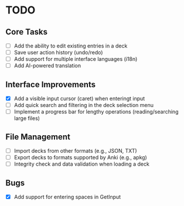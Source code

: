 # TODO

## Core Tasks

- [ ] Add the ability to edit existing entries in a deck
- [ ] Save user action history (undo/redo)
- [ ] Add support for multiple interface languages (i18n)
- [ ] Add AI-powered translation

## Interface Improvements

- [x] Add a visible input cursor (caret) when enteringt input
- [ ] Add quick search and filtering in the deck selection menu
- [ ] Implement a progress bar for lengthy operations (reading/searching large files)

## File Management

- [ ] Import decks from other formats (e.g., JSON, TXT)
- [ ] Export decks to formats supported by Anki (e.g., apkg)
- [ ] Integrity check and data validation when loading a deck

## Bugs

- [x] Add support for entering spaces in GetInput
